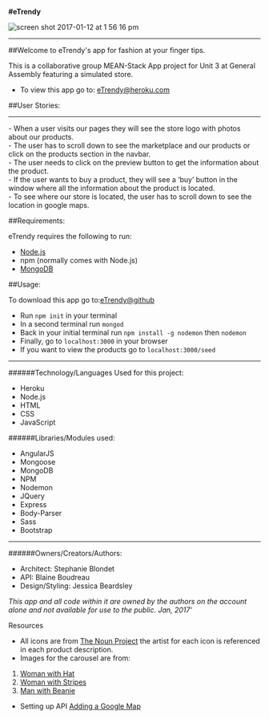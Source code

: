 <b>#eTrendy</b>

![screen shot 2017-01-12 at 1 56 16 pm](https://cloud.githubusercontent.com/assets/22794560/21908448/fe86f728-d8d0-11e6-8ec6-cd3c1af42315.png)
<hr>

##Welcome to eTrendy's app for fashion at your finger tips.<br>

This is a collaborative group MEAN-Stack App project for Unit 3 at General Assembly featuring a simulated store.


- To view this app go to: [eTrendy@heroku.com](https://etrendy-app.herokuapp.com/)




##User Stories:
<hr>
- When a user visits our pages they will see the store logo with photos about our products.<br>
- The user has to scroll down to see the marketplace and our products or click on the products section in the navbar.<br>
- The user needs to click on the preview button to get the information about the product.<br>
- If the user wants to buy a product, they will see a ‘buy’ button in the window where all the information about the product is located.<br>
- To see where our store is located, the user has to scroll down to see the location in google maps.<br>




##Requirements:

eTrendy requires the following to run:<br>

- [Node.js](https://nodejs.org/en/)<br>
- npm (normally comes with Node.js)<br>
- [MongoDB](https://www.mongodb.com)




##Usage:

To download this app go to:[eTrendy@github](https://github.com/jeska706/MEAN_App)<br>

- Run `npm init` in your terminal<br>
- In a second terminal run `mongod`<br>
- Back in your initial terminal run `npm install -g nodemon` then `nodemon`<br>
- Finally, go to `localhost:3000` in your browser<br>
- If you want to view the products go to `localhost:3000/seed`<br>




<hr>
######Technology/Languages Used for this project:

- Heroku<br>
- Node.js<br>
- HTML<br>
- CSS<br>
- JavaScript<br>




######Libraries/Modules used:

- AngularJS<br>
- Mongoose<br>
- MongoDB<br>
- NPM<br>
- Nodemon<br>
- JQuery<br>
- Express<br>
- Body-Parser<br>
- Sass<br>
- Bootstrap<br>




<hr>
######Owners/Creators/Authors:

- Architect: Stephanie Blondet<br>
- API: Blaine Boudreau<br>
- Design/Styling: Jessica Beardsley<br>

_This app and all code within it are owned by the authors on the account alone and not available for use to the public. Jan, 2017'_

Resources
- All icons are from [The Noun Project](https://thenounproject.com/) the artist for each icon is referenced in each product description.<br>
- Images for the carousel are from:<br>
1. [Woman with Hat](https://www.pexels.com/photo/adult-attractive-beautiful-beauty-262226/)<br>
2. [Woman with Stripes](https://www.pexels.com/photo/grayscale-photo-of-woman-in-turtle-neck-shirt-standing-in-front-of-window-blinds-47401/)<br>
3. [Man with Beanie](https://www.pexels.com/photo/man-in-beanie-holding-his-shoulder-193355/)<br>
- Setting up API [Adding a Google Map](https://developers.google.com/maps/documentation/javascript/adding-a-google-map)<br>
